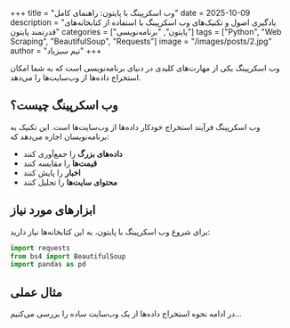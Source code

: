 +++
title = "وب اسکرپینگ با پایتون: راهنمای کامل"
date = 2025-10-09
description = "یادگیری اصول و تکنیک‌های وب اسکرپینگ با استفاده از کتابخانه‌های قدرتمند پایتون"
categories = ["پایتون", "برنامه‌نویسی"]
tags = ["Python", "Web Scraping", "BeautifulSoup", "Requests"]
image = "/images/posts/2.jpg"
author = "تیم سبزیاد"
+++

وب اسکرپینگ یکی از مهارت‌های کلیدی در دنیای برنامه‌نویسی است که به شما امکان استخراج داده‌ها از وب‌سایت‌ها را می‌دهد.

## وب اسکرپینگ چیست؟

وب اسکرپینگ فرآیند استخراج خودکار داده‌ها از وب‌سایت‌ها است. این تکنیک به برنامه‌نویسان اجازه می‌دهد که:

- **داده‌های بزرگ** را جمع‌آوری کنند
- **قیمت‌ها** را مقایسه کنند
- **اخبار** را پایش کنند
- **محتوای سایت‌ها** را تحلیل کنند

## ابزارهای مورد نیاز

برای شروع وب اسکرپینگ با پایتون، به این کتابخانه‌ها نیاز دارید:

```python
import requests
from bs4 import BeautifulSoup
import pandas as pd
```

## مثال عملی

در ادامه نحوه استخراج داده‌ها از یک وب‌سایت ساده را بررسی می‌کنیم...
